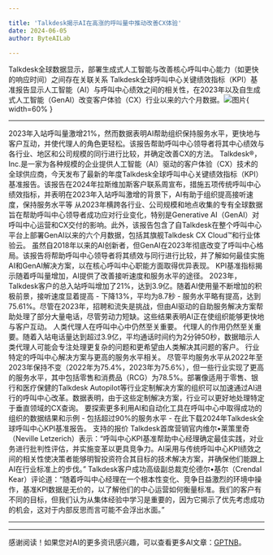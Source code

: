 ```yaml
---

title: 'Talkdesk揭示AI在高涨的呼叫量中推动改善CX体验'
date: 2024-06-05
author: ByteAILab

---
```


Talkdesk全球数据显示，部署生成式人工智能与改善核心呼叫中心能力（如更快的响应时间）之间存在关联关系
Talkdesk全球呼叫中心关键绩效指标（KPI）基准报告显示人工智能（AI）与呼叫中心绩效之间的相关性，在2023年以及自生成式人工智能（GenAI）改变客户体验（CX）行业以来的六个月数据。![图片](https://ai-techpark.com/wp-content/uploads/2024/06/Talkdesk-960x540.jpg){ width=60% }

---
2023年入站呼叫量激增21%，然而数据表明AI帮助组织保持服务水平，更快地与客户互动，并使代理人的角色更轻松。该报告帮助呼叫中心领导者将其中心绩效与各行业、地区和公司规模的同行进行比较，并确定改善CX的方法。
Talkdesk®，Inc.是一家为各种规模的企业提供人工智能（AI）驱动的客户体验（CX）技术的全球供应商，今天发布了最新的年度Talkdesk全球呼叫中心关键绩效指标（KPI）基准报告。该报告在2024年拉斯维加斯客户联系周宣布，措施五项传统呼叫中心绩效指标，并表明在2023年入站呼叫激增的背景下，AI有助于组织提高接听速度，保持服务水平等
从2023年横跨各行业、公司规模和地点收集的专有全球数据旨在帮助呼叫中心领导者成功应对行业变化，特别是Generative AI（GenAI）对呼叫中心运营和CX交付的影响。此外，该报告包含了自Talkdesk在整个呼叫中心平台上部署GenAI以来的六个月数据，包括其旗舰Talkdesk CX Cloud™和行业体验云。
虽然自2018年以来的AI创新者，但GenAI在2023年彻底改变了呼叫中心格局。该报告将帮助呼叫中心领导者将其绩效与同行进行比较，并了解如何最佳实施AI和GenAI解决方案，以在核心呼叫中心职能方面取得优异表现。
KPI基准指标揭示随着呼叫量增加，AI提供了改善接听速度和服务水平的途径。
2023年，Talkdesk客户的总入站呼叫增加了21%，达到3.9亿。随着AI使用量不断增加的积极前景，接听速度显着提高 - 下降13%，平均为8.7秒 - 服务水平略有提高，达到75.61%。尽管在2023年，招聘和流失是挑战，但由AI驱动的自助服务解决方案帮助处理了部分大量电话，尽管劳动力短缺。这些结果表明AI正在使组织能够更快地与客户互动。
人类代理人在呼叫中心中仍然至关重要。
代理人的作用仍然至关重要。随着入站电话量达到超过3.9亿，平均通话时间约为2分钟50秒，数据暗示人类代理人可能会专注处理更复杂的问题和更希望由人类解决其问题的客户。
行业特定的呼叫中心解决方案与更高的服务水平相关。
尽管平均服务水平从2022年至2023年保持不变（2022年为75.4%，2023年为75.6%），但一些行业实现了更高的服务水平，其中包括零售和消费品（RCG）为78.5%。部署像适用于零售、银行和医疗保健的Talkdesk Autopilot等行业定制解决方案的组织可以加速通过AI进行的呼叫中心改革。数据表明，由于这些定制解决方案，行业可以更好地处理特定于垂直领域的CX查询。
要探索更多利用AI和自动化工具在呼叫中心中取得成功的组织的数据结果和示例 - 包括超过90%的服务水平 - 在此下载2024年Talkdesk全球呼叫中心KPI基准报告。
支持的报价
Talkdesk首席营销官内维尔•莱策里奇（Neville Letzerich）表示：“呼叫中心KPI基准帮助中心经理确定最佳实践，对业务进行批判性评估，并实施变革以更具竞争力。AI采用与传统呼叫中心KPI绩效之间的相关性使决策者能够明智投资符合其目标的技术解决方案，并确保他们能跟上AI在行业标准上的步伐。”
Talkdesk客户成功高级副总裁克伦德尔•基尔（Crendal Kear）评论道：“随着呼叫中心经理在一个根本性变化、竞争日益激烈的环境中操作，基准KPI数据是无价的，以了解他们的中心运营如何衡量标准。我们的客户有不同的目标，但我们认为从集体经验中学习是重要的，因为它揭示了优先考虑成功的机会，这对于内部反思而言可能不会浮出水面。”

---
---
感谢阅读！如果您对AI的更多资讯感兴趣，可以查看更多AI文章：[GPTNB](https://gptnb.com)。